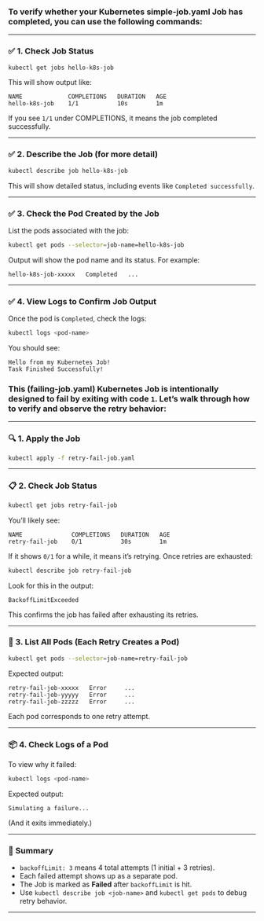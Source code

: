 ### To verify whether your Kubernetes **simple-job.yaml Job** has completed, you can use the following commands:

---

### ✅ **1. Check Job Status**

```bash
kubectl get jobs hello-k8s-job
```

This will show output like:

```
NAME             COMPLETIONS   DURATION   AGE
hello-k8s-job    1/1           10s        1m
```

If you see `1/1` under COMPLETIONS, it means the job completed successfully.

---

### ✅ **2. Describe the Job (for more detail)**

```bash
kubectl describe job hello-k8s-job
```

This will show detailed status, including events like `Completed successfully`.

---

### ✅ **3. Check the Pod Created by the Job**

List the pods associated with the job:

```bash
kubectl get pods --selector=job-name=hello-k8s-job
```

Output will show the pod name and its status. For example:

```
hello-k8s-job-xxxxx   Completed   ...
```

---

### ✅ **4. View Logs to Confirm Job Output**

Once the pod is `Completed`, check the logs:

```bash
kubectl logs <pod-name>
```

You should see:

```
Hello from my Kubernetes Job!
Task Finished Successfully!
```

### This (failing-job.yaml) Kubernetes Job is intentionally designed to **fail** by exiting with code `1`. Let’s walk through how to verify and observe the retry behavior:

---

### 🔍 1. **Apply the Job**

```bash
kubectl apply -f retry-fail-job.yaml
```

---

### 📋 2. **Check Job Status**

```bash
kubectl get jobs retry-fail-job
```

You’ll likely see:

```
NAME              COMPLETIONS   DURATION   AGE
retry-fail-job    0/1           30s        1m
```

If it shows `0/1` for a while, it means it’s retrying. Once retries are exhausted:

```bash
kubectl describe job retry-fail-job
```

Look for this in the output:

```
BackoffLimitExceeded
```

This confirms the job has failed after exhausting its retries.

---

### 🔄 3. **List All Pods (Each Retry Creates a Pod)**

```bash
kubectl get pods --selector=job-name=retry-fail-job
```

Expected output:

```
retry-fail-job-xxxxx   Error     ...
retry-fail-job-yyyyy   Error     ...
retry-fail-job-zzzzz   Error     ...
```

Each pod corresponds to one retry attempt.

---

### 📦 4. **Check Logs of a Pod**

To view why it failed:

```bash
kubectl logs <pod-name>
```

Expected output:

```
Simulating a failure...
```

(And it exits immediately.)

---

### 📌 Summary

* `backoffLimit: 3` means 4 total attempts (1 initial + 3 retries).
* Each failed attempt shows up as a separate pod.
* The Job is marked as **Failed** after `backoffLimit` is hit.
* Use `kubectl describe job <job-name>` and `kubectl get pods` to debug retry behavior.

---


